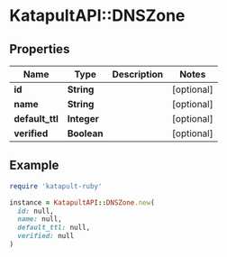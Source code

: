 # KatapultAPI::DNSZone

## Properties

| Name | Type | Description | Notes |
| ---- | ---- | ----------- | ----- |
| **id** | **String** |  | [optional] |
| **name** | **String** |  | [optional] |
| **default_ttl** | **Integer** |  | [optional] |
| **verified** | **Boolean** |  | [optional] |

## Example

```ruby
require 'katapult-ruby'

instance = KatapultAPI::DNSZone.new(
  id: null,
  name: null,
  default_ttl: null,
  verified: null
)
```

